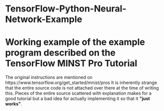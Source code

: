 # TensorFlow-Python-Neural-Network-Example
<h1>Working example of the example program described on the TensorFlow MINST Pro Tutorial</h1>
<p>The original instructions are mentioned on https://www.tensorflow.org/get_started/mnist/pros
It is inherently strange that the entire source code is not attached over there at the time of writing this. Pieces of the entire source scattered with explanation makes for a good tutorial but a bad idea for actually implementing it so that it <b>"just works"</b>.</p>
